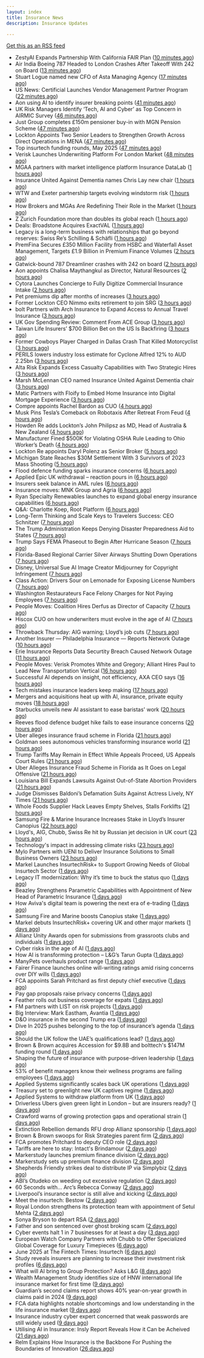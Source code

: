 ```yaml
---
layout: index
title: Insurance News
description: Insurance Updates

---
```


[Get this as an RSS feed](/insurance.rss)

<!-- news_marker starts -->
- ZestyAI Expands Partnership With California FAIR Plan ([10 minutes ago](https://insurance-edge.net/2025/06/12/zestyai-expands-partnership-with-california-fair-plan/))
- Air India Boeing 787 Headed to London Crashes After Takeoff With 242 on Board ([13 minutes ago](https://www.insurancejournal.com/news/international/2025/06/12/827319.htm))
- Stuart Logue named new CFO of Asta Managing Agency ([17 minutes ago](https://www.reinsurancene.ws/stuart-logue-named-new-cfo-of-asta-managing-agency/))
- US News: Certificial Launches Vendor Management Partner Program ([22 minutes ago](https://insurance-edge.net/2025/06/12/us-news-certificial-launches-vendor-management-partner-program/))
- Aon using AI to identify insurer breaking points ([41 minutes ago](https://www.postonline.co.uk/commercial/7957931/aon-using-ai-to-identify-insurer-breaking-points))
- UK Risk Managers Identify ‘Tech, AI and Cyber’ as Top Concern in AIRMIC Survey ([46 minutes ago](https://www.insurancejournal.com/news/international/2025/06/12/827323.htm))
- Just Group completes £150m pensioner buy-in with MGN Pension Scheme ([47 minutes ago](https://www.reinsurancene.ws/just-group-completes-150m-pensioner-buy-in-with-mgn-pension-scheme/))
- Lockton Appoints Two Senior Leaders to Strengthen Growth Across Direct Operations in MENA ([47 minutes ago](https://www.insurtechinsights.com/lockton-appoints-two-senior-leaders-to-strengthen-growth-across-direct-operations-in-mena/))
- Top insurtech funding rounds, May 2025 ([47 minutes ago](https://www.dig-in.com/news/top-insurtech-funding-rounds-may-2025))
- Verisk Launches Underwriting Platform For London Market ([48 minutes ago](https://insurance-edge.net/2025/06/12/verisk-launches-underwriting-platform-for-london-market/))
- MGAA partners with market intelligence platform Insurance DataLab ([1 hours ago](https://www.reinsurancene.ws/mgaa-partners-with-market-intelligence-platform-insurance-datalab/))
- Insurance United Against Dementia names Chris Lay new chair ([1 hours ago](https://www.insurancebusinessmag.com/uk/news/non-profits/insurance-united-against-dementia-names-chris-lay-new-chair-538848.aspx))
- WTW and Exeter partnership targets evolving windstorm risk ([1 hours ago](https://www.insurancebusinessmag.com/uk/news/breaking-news/wtw-and-exeter-partnership-targets-evolving-windstorm-risk-538847.aspx))
- How Brokers and MGAs Are Redefining Their Role in the Market ([1 hours ago](https://insurance-edge.net/2025/06/12/how-brokers-and-mgas-are-redefining-their-role-in-the-market/))
- Z Zurich Foundation more than doubles its global reach ([1 hours ago](https://www.insurancebusinessmag.com/uk/news/non-profits/z-zurich-foundation-more-than-doubles-its-global-reach-538846.aspx))
- Deals: Broadstone Acquires ExactVAL ([1 hours ago](https://insurance-edge.net/2025/06/12/deals-broadstone-acquires-exactval/))
- Legacy is a long-term business with relationships that go beyond reserves: Swiss Re’s Schilling & Schäfli ([1 hours ago](https://www.reinsurancene.ws/legacy-is-a-long-term-business-with-relationships-that-go-beyond-reserves-swiss-res-schilling-schafli/))
- PremFina Secures £350 Million Facility from HSBC and Waterfall Asset Management, Targets £1.9 Billion in Premium Finance Volumes ([2 hours ago](https://www.insurtechinsights.com/premfina-secures-350-million-facility-from-hsbc-and-waterfall-asset-management-targets-1-9-billion-in-premium-finance-volumes/))
- Gatwick-bound 787 Dreamliner crashes with 242 on board ([2 hours ago](https://www.insurancebusinessmag.com/uk/news/breaking-news/gatwickbound-787-dreamliner-crashes-with-242-on-board-538840.aspx))
- Aon appoints Chalisa Maythangkul as Director, Natural Resources ([2 hours ago](https://www.reinsurancene.ws/aon-appoints-chalisa-maythangkul-as-director-natural-resources/))
- Cytora Launches Concierge to Fully Digitize Commercial Insurance Intake ([2 hours ago](https://www.insurtechinsights.com/cytora-launches-concierge-to-fully-digitize-commercial-insurance-intake/))
- Pet premiums dip after months of increases ([3 hours ago](https://www.postonline.co.uk/personal/7957929/pet-premiums-dip-after-months-of-increases))
- Former Lockton CEO Nimmo exits retirement to join SRG ([3 hours ago](https://www.postonline.co.uk/news/7957930/former-lockton-ceo-nimmo-exits-retirement-to-join-srg))
- bolt Partners with Arch Insurance to Expand Access to Annual Travel Insurance ([3 hours ago](https://www.insurtechinsights.com/bolt-partners-with-arch-insurance-to-expand-access-to-annual-travel-insurance/))
- UK Gov Spending Review: Comment From ACE Group ([3 hours ago](https://insurance-edge.net/2025/06/12/uk-gov-spending-review-comment-from-ace-group/))
- Taiwan Life Insurers’ $700 Billion Bet on the US Is Backfiring ([3 hours ago](https://www.insurancejournal.com/news/international/2025/06/12/827304.htm))
- Former Cowboys Player Charged in Dallas Crash That Killed Motorcyclist ([3 hours ago](https://www.insurancejournal.com/news/southcentral/2025/06/12/827074.htm))
- PERILS lowers industry loss estimate for Cyclone Alfred 12% to AUD 2.25bn ([3 hours ago](https://www.reinsurancene.ws/perils-lowers-industry-loss-estimate-for-cyclone-alfred-12-to-aud-2-25bn/))
- Alta Risk Expands Excess Casualty Capabilities with Two Strategic Hires ([3 hours ago](https://www.insurancejournal.com/services/newswire/2025/06/12/827089.htm))
- Marsh McLennan CEO named Insurance United Against Dementia chair ([3 hours ago](https://www.postonline.co.uk/people/7957928/marsh-mclennan-ceo-named-insurance-united-against-dementia-chair))
- Matic Partners with Floify to Embed Home Insurance into Digital Mortgage Experience ([3 hours ago](https://www.insurtechinsights.com/matic-partners-with-floify-to-embed-home-insurance-into-digital-mortgage-experience/))
- Compre appoints Rachel Bardon as CUO ([4 hours ago](https://www.reinsurancene.ws/compre-appoints-rachel-bardon-as-cuo/))
- Musk Pins Tesla’s Comeback on Robotaxis After Retreat From Feud ([4 hours ago](https://www.insurancejournal.com/news/southcentral/2025/06/12/827263.htm))
- Howden Re adds Lockton’s John Philipsz as MD, Head of Australia & New Zealand ([4 hours ago](https://www.reinsurancene.ws/howden-re-adds-locktons-john-philipsz-as-md-head-of-australia-new-zealand/))
- Manufacturer Fined $500K for Violating OSHA Rule Leading to Ohio Worker’s Death ([4 hours ago](https://www.insurancejournal.com/news/midwest/2025/06/12/827049.htm))
- Lockton Re appoints Daryl Polenz as Senior Broker ([5 hours ago](https://www.reinsurancene.ws/lockton-re-appoints-daryl-polenz-as-senior-broker/))
- Michigan State Reaches $30M Settlement With 3 Survivors of 2023 Mass Shooting ([5 hours ago](https://www.insurancejournal.com/news/midwest/2025/06/12/827052.htm))
- Flood defence funding sparks insurance concerns ([6 hours ago](https://www.insurancebusinessmag.com/uk/news/catastrophe/flood-defence-funding-sparks-insurance-concerns-538821.aspx))
- Applied Epic UK withdrawal – reaction pours in ([6 hours ago](https://www.insurancebusinessmag.com/uk/news/technology/applied-epic-uk-withdrawal--reaction-pours-in-538820.aspx))
- Insurers seek balance in AML rules ([6 hours ago](https://www.insurancebusinessmag.com/uk/news/life-insurance/insurers-seek-balance-in-aml-rules-538818.aspx))
- Insurance moves: MNK Group and Agria ([6 hours ago](https://www.insurancebusinessmag.com/uk/news/breaking-news/insurance-moves-mnk-group-and-agria-538817.aspx))
- Ryan Specialty Renewables launches to expand global energy insurance capabilities ([6 hours ago](https://www.reinsurancene.ws/ryan-specialty-renewables-launches-to-expand-global-energy-insurance-capabilities/))
- Q&A: Charlotte Koep, Root Platform ([6 hours ago](https://www.postonline.co.uk/technology/7957566/qa-charlotte-koep-root-platform))
- Long-Term Thinking and Scale Keys to Travelers Success: CEO Schnitzer ([7 hours ago](https://www.insurancejournal.com/news/national/2025/06/12/827063.htm))
- The Trump Administration Keeps Denying Disaster Preparedness Aid to States ([7 hours ago](https://www.insurancejournal.com/news/national/2025/06/12/827246.htm))
- Trump Says FEMA Phaseout to Begin After Hurricane Season ([7 hours ago](https://www.insurancejournal.com/news/national/2025/06/12/827240.htm))
- Florida-Based Regional Carrier Silver Airways Shutting Down Operations ([7 hours ago](https://www.insurancejournal.com/news/southeast/2025/06/12/827271.htm))
- Disney, Universal Sue AI Image Creator Midjourney for Copyright Infringement ([7 hours ago](https://www.insurancejournal.com/news/national/2025/06/12/827252.htm))
- Class Action: Drivers Sour on Lemonade for Exposing License Numbers ([7 hours ago](https://www.insurancejournal.com/news/east/2025/06/12/827280.htm))
- Washington Restaurateurs Face Felony Charges for Not Paying Employees ([7 hours ago](https://www.insurancejournal.com/news/west/2025/06/12/826642.htm))
- People Moves: Coalition Hires Derfus as Director of Capacity ([7 hours ago](https://www.insurancejournal.com/news/west/2025/06/12/826149.htm))
- Hiscox CUO on how underwriters must evolve in the age of AI ([7 hours ago](https://www.postonline.co.uk/technology/7957894/hiscox-cuo-on-how-underwriters-must-evolve-in-the-age-of-ai))
- Throwback Thursday: AIG warning; Lloyd’s job cuts ([7 hours ago](https://www.postonline.co.uk/lloyd%E2%80%99slondon/7956730/throwback-thursday-aig-warning-lloyd%E2%80%99s-job-cuts))
- Another Insurer — Philadelphia Insurance — Reports Network Outage ([10 hours ago](https://www.insurancejournal.com/news/east/2025/06/11/827299.htm))
- Erie Insurance Reports Data Securtity Breach Caused Network Outage ([11 hours ago](https://www.insurancejournal.com/news/east/2025/06/11/827295.htm))
- People Moves: Verisk Promotes White and Gregory; Alliant Hires Paul to Lead New Transportation Vertical ([16 hours ago](https://www.insurancejournal.com/news/national/2025/06/11/827211.htm))
- Successful AI depends on insight, not efficiency, AXA CEO says ([16 hours ago](https://www.dig-in.com/news/insight-not-efficiency-makes-ai-successful-axa-ceo-says))
- Tech mistakes insurance leaders keep making ([17 hours ago](https://www.dig-in.com/opinion/tech-mistakes-insurance-leaders-keep-making))
- Mergers and acquisitions heat up with AI, insurance, private equity moves ([18 hours ago](https://www.insurancebusinessmag.com/uk/news/breaking-news/mergers-and-acquisitions-heat-up-with-ai-insurance-private-equity-moves-538787.aspx))
- Starbucks unveils new AI assistant to ease baristas' work ([20 hours ago](https://www.insurancebusinessmag.com/uk/business-strategy/starbucks-unveils-new-ai-assistant-to-ease-baristas-work-538756.aspx))
- Reeves flood defence budget hike fails to ease insurance concerns ([20 hours ago](https://www.postonline.co.uk/personal/7957925/reeves-flood-defence-budget-hike-fails-to-ease-insurance-concerns))
- Uber alleges insurance fraud scheme in Florida ([21 hours ago](https://www.dig-in.com/articles/uber-alleges-insurance-fraud-scheme-in-florida))
- Goldman sees autonomous vehicles transforming insurance world ([21 hours ago](https://www.dig-in.com/articles/goldman-autonomous-vehicles-transforming-insurance-world))
- Trump Tariffs May Remain in Effect While Appeals Proceed, US Appeals Court Rules ([21 hours ago](https://www.insurancejournal.com/news/national/2025/06/11/827205.htm))
- Uber Alleges Insurance Fraud Scheme in Florida as It Goes on Legal Offensive ([21 hours ago](https://www.insurancejournal.com/news/southeast/2025/06/11/827201.htm))
- Louisiana Bill Expands Lawsuits Against Out-of-State Abortion Providers ([21 hours ago](https://www.insurancejournal.com/news/southcentral/2025/06/11/827085.htm))
- Judge Dismisses Baldoni’s Defamation Suits Against Actress Lively, NY Times ([21 hours ago](https://www.insurancejournal.com/news/east/2025/06/11/827191.htm))
- Whole Foods Supplier Hack Leaves Empty Shelves, Stalls Forklifts ([21 hours ago](https://www.insurancejournal.com/news/national/2025/06/11/827183.htm))
- Samsung Fire & Marine Insurance Increases Stake in Lloyd’s Insurer Canopius ([22 hours ago](https://www.insurancejournal.com/news/international/2025/06/11/827177.htm))
- Lloyd's, AIG, Chubb, Swiss Re hit by Russian jet decision in UK court ([23 hours ago](https://www.insurancebusinessmag.com/uk/news/breaking-news/lloyds-aig-chubb-swiss-re-hit-by-russian-jet-decision-in-uk-court-538708.aspx))
- Technology's impact in addressing climate risks ([23 hours ago](https://www.dig-in.com/podcast/technologys-impact-in-addressing-climate-risks))
- Mylo Partners with UENI to Deliver Insurance Solutions to Small Business Owners ([23 hours ago](https://www.insurtechinsights.com/mylo-partners-with-ueni-to-deliver-insurance-solutions-to-small-business-owners/))
- Markel Launches InsurtechRisk+ to Support Growing Needs of Global Insurtech Sector ([1 days ago](https://www.insurtechinsights.com/markel-launches-insurtechrisk-to-support-growing-needs-of-global-insurtech-sector/))
- Legacy IT modernization: Why it’s time to buck the status quo ([1 days ago](https://www.insurtechinsights.com/legacy-it-modernization-why-its-time-to-buck-the-status-quo/))
- Beazley Strengthens Parametric Capabilities with Appointment of New Head of Parametric Insurance ([1 days ago](https://www.insurtechinsights.com/beazley-strengthens-parametric-capabilities-with-appointment-of-new-head-of-parametric-insurance/))
- How Aviva's digital team is powering the next era of e-trading ([1 days ago](https://www.insurancebusinessmag.com/uk/news/sme/how-avivas-digital-team-is-powering-the-next-era-of-etrading-538687.aspx))
- Samsung Fire and Marine boosts Canopius stake ([1 days ago](https://www.insurancebusinessmag.com/uk/news/breaking-news/samsung-fire-and-marine-boosts-canopius-stake-538681.aspx))
- Markel debuts InsurtechRisk+ covering UK and other major markets ([1 days ago](https://www.insurancebusinessmag.com/uk/news/technology/markel-debuts-insurtechrisk-covering-uk-and-other-major-markets-538677.aspx))
- Allianz Unity Awards open for submissions from grassroots clubs and individuals ([1 days ago](https://www.insurancebusinessmag.com/uk/news/non-profits/allianz-unity-awards-open-for-submissions-from-grassroots-clubs-and-individuals-538676.aspx))
- Cyber risks in the age of AI ([1 days ago](https://www.insurancebusinessmag.com/uk/tv/cyber-risks-in-the-age-of-ai-538675.aspx))
- How AI is transforming protection – L&G’s Tarun Gupta ([1 days ago](https://ifamagazine.com/what-does-ai-mean-for-digital-health-and-wellbeing/))
- ManyPets overhauls product range ([1 days ago](https://www.postonline.co.uk/news/7957921/manypets-overhauls-product-range))
- Fairer Finance launches online will-writing ratings amid rising concerns over DIY wills ([1 days ago](https://ifamagazine.com/fairer-finance-launches-online-will-writing-ratings-amid-rising-concerns-over-diy-wills/))
- FCA appoints Sarah Pritchard as first deputy chief executive ([1 days ago](https://www.insurancebusinessmag.com/uk/news/breaking-news/fca-appoints-sarah-pritchard-as-first-deputy-chief-executive-538650.aspx))
- Pay gap proposals raise privacy concerns ([1 days ago](https://www.insurancebusinessmag.com/uk/news/breaking-news/pay-gap-proposals-raise-privacy-concerns-538649.aspx))
- Feather rolls out business coverage for expats ([1 days ago](https://www.insurancebusinessmag.com/uk/news/breaking-news/feather-rolls-out-business-coverage-for-expats-538648.aspx))
- FM partners with LIST on risk projects ([1 days ago](https://www.insurancebusinessmag.com/uk/news/breaking-news/fm-partners-with-list-on-risk-projects-538647.aspx))
- Big Interview: Mark Eastham, Avantia ([1 days ago](https://www.postonline.co.uk/personal/7957718/big-interview-mark-eastham-avantia))
- D&O insurance in the second Trump era ([1 days ago](https://www.postonline.co.uk/commercial/7957858/do-insurance-in-the-second-trump-era))
- Dive In 2025 pushes belonging to the top of insurance’s agenda ([1 days ago](https://www.postonline.co.uk/news/7957904/dive-in-2025-pushes-belonging-to-the-top-of-insurance%E2%80%99s-agenda))
- Should the UK follow the UAE’s qualifications lead? ([1 days ago](https://www.postonline.co.uk/people/7957500/should-the-uk-follow-the-uae%E2%80%99s-qualifications-lead))
- Brown & Brown acquires Accession for $9.8B and bolttech's $147M funding round ([1 days ago](https://www.dig-in.com/news/brown-brown-acquires-accession-9-8b-bolttech-147m-funding))
- Shaping the future of insurance with purpose-driven leadership ([1 days ago](https://www.dig-in.com/opinion/shaping-future-of-insurance-with-purpose-driven-leadership))
- 53% of benefit managers know their wellness programs are failing employees ([1 days ago](https://www.dig-in.com/news/wellness-benefits-are-not-improving-employee-health))
- Applied Systems significantly scales back UK operations ([1 days ago](https://www.postonline.co.uk/news/7957918/applied-systems-significantly-scales-back-uk-operations))
- Treasury set to greenlight new UK captives regime ([1 days ago](https://www.postonline.co.uk/commercial/7957917/treasury-set-to-greenlight-new-uk-captives-regime))
- Applied Systems to withdraw platform from UK ([1 days ago](https://www.insurancebusinessmag.com/uk/news/technology/applied-systems-to-withdraw-platform-from-uk-538563.aspx))
- Driverless Ubers given green light in London – but are insurers ready? ([1 days ago](https://www.insurancebusinessmag.com/uk/news/auto-motor/driverless-ubers-given-green-light-in-london--but-are-insurers-ready-538562.aspx))
- Crawford warns of growing protection gaps and operational strain ([1 days ago](https://www.insurancebusinessmag.com/uk/news/claims/crawford-warns-of-growing-protection-gaps-and-operational-strain-538567.aspx))
- Extinction Rebellion demands RFU drop Allianz sponsorship ([1 days ago](https://www.postonline.co.uk/news/7957916/extinction-rebellion-demands-rfu-drop-allianz-sponsorship))
- Brown & Brown swoops for Risk Strategies parent firm ([2 days ago](https://www.postonline.co.uk/news/7957914/brown-brown-swoops-for-risk-strategies-parent-firm))
- FCA promotes Pritchard to deputy CEO role ([2 days ago](https://www.postonline.co.uk/news/7957913/fca-promotes-pritchard-to-deputy-ceo-role))
- Tariffs are here to stay: Intact's Brindamour ([2 days ago](https://www.insurancebusinessmag.com/uk/news/breaking-news/tariffs-are-here-to-stay-intacts-brindamour-538522.aspx))
- Markerstudy launches premium finance division ([2 days ago](https://www.insurancebusinessmag.com/uk/news/breaking-news/markerstudy-launches-premium-finance-division-538521.aspx))
- Markerstudy sets up premium finance division ([2 days ago](https://www.postonline.co.uk/news/7957910/markerstudy-sets-up-premium-finance-division))
- Shepherds Friendly strikes deal to distribute IP via Simplybiz ([2 days ago](https://ifamagazine.com/shepherds-friendly-strikes-deal-to-distribute-ip-via-simplybiz/))
- ABI’s Otudeko on weeding out excessive regulation ([2 days ago](https://www.postonline.co.uk/regulation/7957893/abi%E2%80%99s-otudeko-on-weeding-out-excessive-regulation))
- 60 Seconds with... Arc’s Rebecca Conway ([2 days ago](https://www.postonline.co.uk/people/7957449/60-seconds-with-arc%E2%80%99s-rebecca-conway))
- Liverpool’s insurance sector is still alive and kicking ([2 days ago](https://www.postonline.co.uk/commercial/7957804/liverpool%E2%80%99s-insurance-sector-is-still-alive-and-kicking))
- Meet the insurtech: Bestow ([2 days ago](https://www.dig-in.com/news/meet-the-insurtech-bestow))
- Royal London strengthens its protection team with appointment of Setul Mehta ([2 days ago](https://ifamagazine.com/royal-london-strengthens-its-protection-team-with-appointment-of-setul-mehta/))
- Sonya Bryson to depart RSA ([2 days ago](https://www.postonline.co.uk/news/7957903/sonya-bryson-to-depart-rsa))
- Father and son sentenced over ghost broking scam ([2 days ago](https://www.postonline.co.uk/broker/7957901/father-and-son-sentenced-over-ghost-broking-scam))
- Cyber events halt 1 in 7 businesses for at least a day ([3 days ago](https://www.postonline.co.uk/news/7957899/cyber-events-halt-1-in-7-businesses-for-at-least-a-day))
- European Watch Company Partners with Chubb to Offer Specialized Global Coverage for Luxury Timepieces ([6 days ago](https://www.insurtechinsights.com/european-watch-company-partners-with-chubb-to-offer-specialized-global-coverage-for-luxury-timepieces/))
- June 2025 at The Fintech Times: Insurtech ([6 days ago](https://thefintechtimes.com/june-2025-at-the-fintech-times-insurtech/))
- Study reveals insurers are planning to increase their investment risk profiles ([6 days ago](https://ifamagazine.com/study-reveals-insurers-are-planning-to-increase-their-investment-risk-profiles/))
- What will AI bring to Group Protection? Asks L&G ([8 days ago](https://ifamagazine.com/what-will-ai-bring-to-group-protection-asks-lg/))
- Wealth Management Study identifies size of HNW international life insurance market for first time ([9 days ago](https://ifamagazine.com/wealth-management-study-identifies-size-of-hnw-international-life-insurance-market-for-first-time/))
- Guardian’s second claims report shows 40% year-on-year growth in claims paid in 2024 ([9 days ago](https://ifamagazine.com/guardians-second-claims-report-show-40-year-on-year-growth-in-claims-paid-in-2024/))
- FCA data highlights notable shortcomings and low understanding in the life insurance market ([9 days ago](https://ifamagazine.com/fca-data-highlights-notable-shortcomings-and-low-understanding-in-the-life-insurance-market/))
- Insurance industry cyber expert concerned that weak passwords are still widely used ([9 days ago](https://ifamagazine.com/insurance-industry-cyber-expert-concerned-that-weak-passwords-are-still-widely-used/))
- Utilising AI in Insurance: Insly Report Reveals How it Can be Acheived ([21 days ago](https://thefintechtimes.com/utilising-ai-in-insurance-insly-report-reveals-how-it-can-be-acheived/))
- Relm Explains How Insurance is the Backbone For Pushing the Boundaries of Innovation ([26 days ago](https://thefintechtimes.com/relm-explains-how-insurance-is-the-backbone-for-pushing-the-boundaries-of-innovation/))

<!-- news_marker ends -->